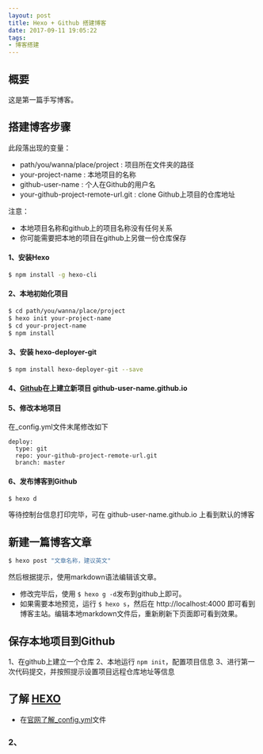 ```yaml
---
layout: post
title: Hexo + Github 搭建博客
date: 2017-09-11 19:05:22
tags:
- 博客搭建
---
```


## 概要

这是第一篇手写博客。

## 搭建博客步骤

此段落出现的变量：
- path/you/wanna/place/project : 项目所在文件夹的路径
- your-project-name : 本地项目的名称
- github-user-name : 个人在Github的用户名
- your-github-project-remote-url.git : clone Github上项目的仓库地址

注意：
- 本地项目名称和github上的项目名称没有任何关系
- 你可能需要把本地的项目在github上另做一份仓库保存

#### 1、安装Hexo

```bash
$ npm install -g hexo-cli 
```

#### 2、本地初始化项目

```bash
$ cd path/you/wanna/place/project 
$ hexo init your-project-name
$ cd your-project-name
$ npm install
```

#### 3、安装 hexo-deployer-git

```bash
$ npm install hexo-deployer-git --save 
```

#### 4、[Github](https://github.com)在上建立新项目 github-user-name.github.io

#### 5、修改本地项目

在_config.yml文件末尾修改如下
```$xslt
deploy:
  type: git
  repo: your-github-project-remote-url.git
  branch: master
```
#### 6、发布博客到Github

```bash
$ hexo d 
```
等待控制台信息打印完毕，可在 github-user-name.github.io 上看到默认的博客

## 新建一篇博客文章

```bash
$ hexo post "文章名称，建议英文"
```
然后根据提示，使用markdown语法编辑该文章。
- 修改完毕后，使用 `$ hexo g -d`发布到github上即可。
- 如果需要本地预览，运行 `$ hexo s`，然后在 http://localhost:4000 即可看到博客主站。编辑本地markdown文件后，重新刷新下页面即可看到效果。

## 保存本地项目到Github

1、在github上建立一个仓库
2、本地运行 `npm init`，配置项目信息
3、进行第一次代码提交，并按照提示设置项目远程仓库地址等信息

## 了解 [HEXO](https://hexo.io)

- 在[官网了解_config.yml](https://hexo.io/zh-cn/docs/configuration.html)文件

### 2、